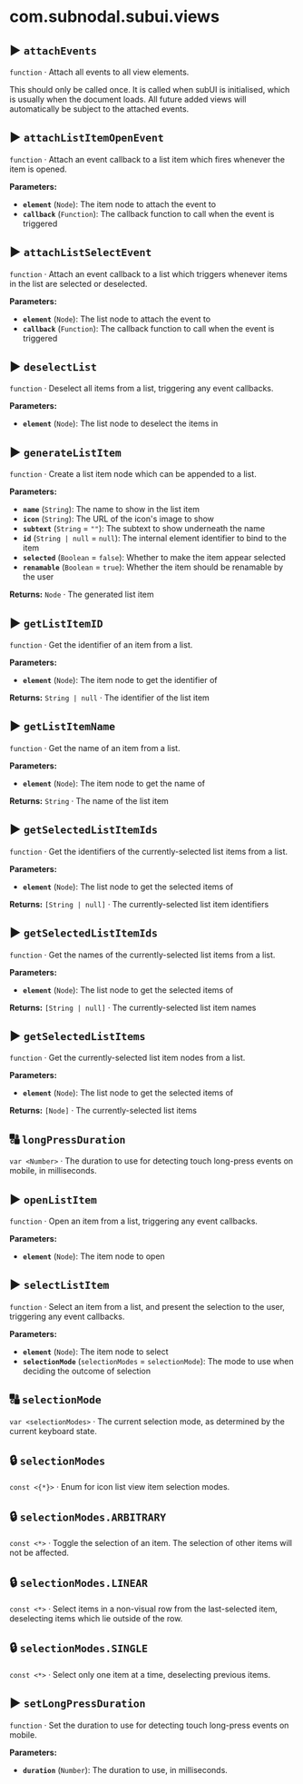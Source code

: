 # com.subnodal.subui.views
## ▶️ `attachEvents`
`function` · Attach all events to all view elements.


This should only be called once. It is called when subUI is
initialised, which is usually when the document loads. All future
added views will automatically be subject to the attached events.

## ▶️ `attachListItemOpenEvent`
`function` · Attach an event callback to a list item which fires whenever the item is opened.

**Parameters:**
* **`element`** (`Node`): The item node to attach the event to
* **`callback`** (`Function`): The callback function to call when the event is triggered

## ▶️ `attachListSelectEvent`
`function` · Attach an event callback to a list which triggers whenever items in the list are selected or deselected.

**Parameters:**
* **`element`** (`Node`): The list node to attach the event to
* **`callback`** (`Function`): The callback function to call when the event is triggered

## ▶️ `deselectList`
`function` · Deselect all items from a list, triggering any event callbacks.

**Parameters:**
* **`element`** (`Node`): The list node to deselect the items in

## ▶️ `generateListItem`
`function` · Create a list item node which can be appended to a list.

**Parameters:**
* **`name`** (`String`): The name to show in the list item
* **`icon`** (`String`): The URL of the icon's image to show
* **`subtext`** (`String` = `""`): The subtext to show underneath the name
* **`id`** (`String | null` = `null`): The internal element identifier to bind to the item
* **`selected`** (`Boolean` = `false`): Whether to make the item appear selected
* **`renamable`** (`Boolean` = `true`): Whether the item should be renamable by the user

**Returns:** `Node` · The generated list item

## ▶️ `getListItemID`
`function` · Get the identifier of an item from a list.

**Parameters:**
* **`element`** (`Node`): The item node to get the identifier of

**Returns:** `String | null` · The identifier of the list item

## ▶️ `getListItemName`
`function` · Get the name of an item from a list.

**Parameters:**
* **`element`** (`Node`): The item node to get the name of

**Returns:** `String` · The name of the list item

## ▶️ `getSelectedListItemIds`
`function` · Get the identifiers of the currently-selected list items from a list.

**Parameters:**
* **`element`** (`Node`): The list node to get the selected items of

**Returns:** `[String | null]` · The currently-selected list item identifiers

## ▶️ `getSelectedListItemIds`
`function` · Get the names of the currently-selected list items from a list.

**Parameters:**
* **`element`** (`Node`): The list node to get the selected items of

**Returns:** `[String | null]` · The currently-selected list item names

## ▶️ `getSelectedListItems`
`function` · Get the currently-selected list item nodes from a list.

**Parameters:**
* **`element`** (`Node`): The list node to get the selected items of

**Returns:** `[Node]` · The currently-selected list items

## 🔠️ `longPressDuration`
`var <Number>` · The duration to use for detecting touch long-press events on mobile, in milliseconds.

## ▶️ `openListItem`
`function` · Open an item from a list, triggering any event callbacks.

**Parameters:**
* **`element`** (`Node`): The item node to open

## ▶️ `selectListItem`
`function` · Select an item from a list, and present the selection to the user, triggering any event callbacks.

**Parameters:**
* **`element`** (`Node`): The item node to select
* **`selectionMode`** (`selectionModes` = `selectionMode`): The mode to use when deciding the outcome of selection

## 🔠️ `selectionMode`
`var <selectionModes>` · The current selection mode, as determined by the current keyboard state.

## 🔒️ `selectionModes`
`const <{*}>` · Enum for icon list view item selection modes.

## 🔒️ `selectionModes.ARBITRARY`
`const <*>` · Toggle the selection of an item. The selection of other items will not be affected.

## 🔒️ `selectionModes.LINEAR`
`const <*>` · Select items in a non-visual row from the last-selected item, deselecting items which lie outside of the row.

## 🔒️ `selectionModes.SINGLE`
`const <*>` · Select only one item at a time, deselecting previous items.

## ▶️ `setLongPressDuration`
`function` · Set the duration to use for detecting touch long-press events on mobile.

**Parameters:**
* **`duration`** (`Number`): The duration to use, in milliseconds.